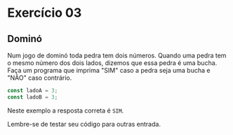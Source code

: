 # Exercício 03

## Dominó

Num jogo de dominó toda pedra tem dois números. Quando uma pedra tem o mesmo número dos dois lados, dizemos que essa pedra é uma bucha. Faça um programa que imprima "SIM" caso a pedra seja uma bucha e "NÃO" caso contrário.

```javascript
const ladoA = 3;
const ladoB = 3;
```

Neste exemplo a resposta correta é `SIM`.

Lembre-se de testar seu código para outras entrada.
